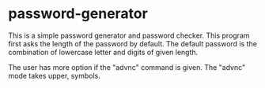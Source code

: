 # password-generator
This is a simple password generator and password checker.
This program first asks the length of the password by default.
The default password is the combination of lowercase letter and digits of given length.

The user has more option if the "advnc" command is given.
The "advnc" mode takes upper, symbols.